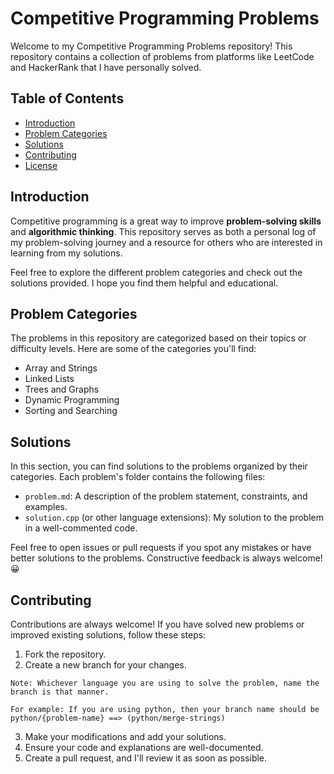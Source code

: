 # Competitive Programming Problems

Welcome to my Competitive Programming Problems repository! This repository contains a collection of problems from platforms like LeetCode and HackerRank that I have personally solved.

## Table of Contents

- [Introduction](#introduction)
- [Problem Categories](#problem-categories)
- [Solutions](#solutions)
- [Contributing](#contributing)
- [License](#license)

## Introduction

Competitive programming is a great way to improve **problem-solving skills** and **algorithmic thinking**. This repository serves as both a personal log of my problem-solving journey and a resource for others who are interested in learning from my solutions.

Feel free to explore the different problem categories and check out the solutions provided. I hope you find them helpful and educational.

## Problem Categories

The problems in this repository are categorized based on their topics or difficulty levels. Here are some of the categories you'll find:

- Array and Strings
- Linked Lists
- Trees and Graphs
- Dynamic Programming
- Sorting and Searching

## Solutions

In this section, you can find solutions to the problems organized by their categories. Each problem's folder contains the following files:

- `problem.md`: A description of the problem statement, constraints, and examples.
- `solution.cpp` (or other language extensions): My solution to the problem in a well-commented code.

Feel free to open issues or pull requests if you spot any mistakes or have better solutions to the problems. Constructive feedback is always welcome! 😀

## Contributing

Contributions are always welcome! If you have solved new problems or improved existing solutions, follow these steps:

1. Fork the repository.
2. Create a new branch for your changes.

```
Note: Whichever language you are using to solve the problem, name the branch is that manner.

For example: If you are using python, then your branch name should be python/{problem-name} ==> (python/merge-strings)
```

3. Make your modifications and add your solutions.
4. Ensure your code and explanations are well-documented.
5. Create a pull request, and I'll review it as soon as possible.

<!-- ## License

This repository is licensed under the [MIT License](LICENSE). You are free to use the code and solutions here, but please refer to the License file for more details.

Happy coding! 👨‍💻 -->
